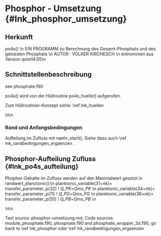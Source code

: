 Phosphor - Umsetzung {#lnk_phosphor_umsetzung}
========================= 

## Herkunft ##
po4s() \n 
EIN PROGRAMM zu Berechnung des Gesamt-Phosphats und des geloesten Phosphats \n
AUTOR : VOLKER KIRCHESCH                      \n
entnommen aus Version qsim14.05\n 

## Schnittstellenbeschreibung ##
see phosphate.f90

<!--
SUBROUTINE po4s()\n
( \ref gelp, \ref flag, \ref elen, \ref ior, \ref tiefe                      &\n
&, \ref dalggr, \ref dalgki, \ref dalgag, \ref dalgak                        &\n
&, *ep*, \ref qeinl, \ref vabfl, \ref anze, \ref tflie, \ref dzres1          &\n
&, \ref dzres2, \ref jiein, \ref sedalk, \ref sedalb, \ref sedalg            &\n
&, \ref albewg, \ref alberg, \ref albewk, \ref alberk, \ref resdr, \ref aki  &\n
&, \ref agr, \ref exdrvk, \ref exdrvg, \ref pl0, \ref abl, \ref dalgbl       &\n
&, \ref dalgab, \ref exdrvb, \ref gesp, \ref orgcsd, \ref zooind             &\n
&, *grote*, *pzoo*, *egesp*, \ref ilbuhn, \ref iwied, *cd*, *cp*          &\n
&, \ref cm, \ref bac, \ref bsbctp, \ref qmx_pk, \ref q_pk, \ref up_pkz       &\n
&, \ref qmx_pg, \ref q_pg, \ref up_pgz, \ref qmx_pb, \ref q_pb               &\n
&, \ref up_pbz, *epl0*, \ref gelpz, \ref agrtbr, \ref akitbr, \ref abltbr    &\n
&, \ref agrbrz, \ref akibrz, \ref ablbrz, \ref algakz, \ref algagz           &\n
&, \ref algabz, \ref hjpo4, \ref nkzs, \ref dh2d, \ref dh2de, \ref mstr      &\n 
&,\ref iorla, \ref iorle, \ref ieinls, \ref flae, *qeinll*, *gpl*, *gespl*   &\n
&, \ref hgespz, \ref algdrk, \ref algdrg, \ref algdrb, \ref itags            &\n
&, \ref monats, \ref uhrz, \ref azstrs, \ref kontroll , *jjj* )    \n
-->

po4s() wird von der Hüllroutine po4s_huelle() aufgerufen. 

Zum Hüllroutinen-Konzept siehe: \ref lnk_huellen

\n\n
### Rand und Anfangsbedingungen ###
Aufteilung im Zufluss mit naehr_start(); Siehe dazu auch 
\ref lnk_randbedingungen_ergaenzen . 

## Phosphor-Aufteilung Zufluss {#lnk_po4s_aufteilung}
Phophor-Gehalte im Zufluss werden auf den Maximalwert gesetzt in 
randwert_planctonic():\n
     planktonic_variable(31+nk)= transfer_parameter_p(32) ! *Q_PK*=*Qmx_PK* \n
     planktonic_variable(34+nk)= transfer_parameter_p(11) ! *Q_PG*=*Qmx_PG* \n
     planktonic_variable(36+nk)= transfer_parameter_p(55) ! *Q_PB*=*Qmx_PB* \n

\n\n

Text source: phosphor-umsetzung.md; Code sources: module_phosphate.f90, phosphate.f90
and phosphate_wrapper_3d.f95; go back to \ref lnk_phosphor oder \ref lnk_randbedingungen_ergaenzen
